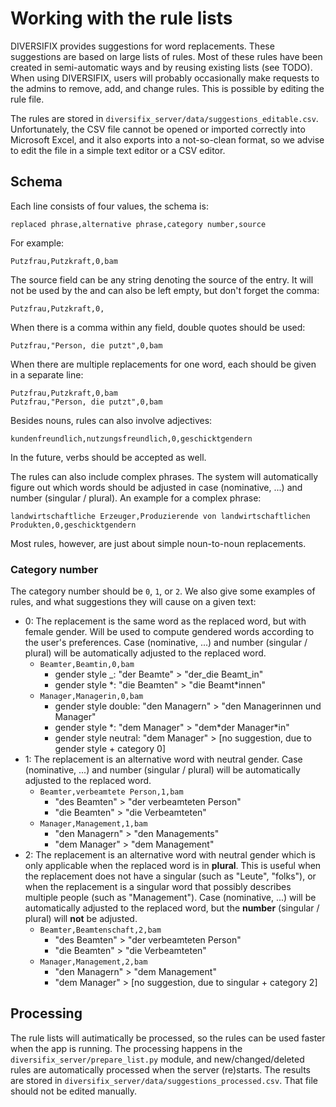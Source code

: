 # Working with the rule lists

DIVERSIFIX provides suggestions for word replacements. These suggestions are based on large lists of rules. Most of these rules have been created in semi-automatic ways and by reusing existing lists (see TODO). When using DIVERSIFIX, users will probably occasionally make requests to the admins to remove, add, and change rules. This is possible by editing the rule file.

The rules are stored in `diversifix_server/data/suggestions_editable.csv`. Unfortunately, the CSV file cannot be opened or imported correctly into Microsoft Excel, and it also exports into a not-so-clean format, so we advise to edit the file in a simple text editor or a CSV editor.

## Schema

Each line consists of four values, the schema is:

```
replaced phrase,alternative phrase,category number,source
```

For example:

```
Putzfrau,Putzkraft,0,bam
```

The source field can be any string denoting the source of the entry. It will not be used by the and can also be left empty, but don't forget the comma:

```
Putzfrau,Putzkraft,0,
```

When there is a comma within any field, double quotes should be used:

```
Putzfrau,"Person, die putzt",0,bam
```

When there are multiple replacements for one word, each should be given in a separate line:

```
Putzfrau,Putzkraft,0,bam
Putzfrau,"Person, die putzt",0,bam
```

Besides nouns, rules can also involve adjectives:

```
kundenfreundlich,nutzungsfreundlich,0,geschicktgendern
```

In the future, verbs should be accepted as well.

The rules can also include complex phrases. The system will automatically figure out which words should be adjusted in case (nominative, ...) and number (singular / plural). An example for a complex phrase:

```
landwirtschaftliche Erzeuger,Produzierende von landwirtschaftlichen Produkten,0,geschicktgendern
```

Most rules, however, are just about simple noun-to-noun replacements.

### Category number

The category number should be `0`, `1`, or `2`. We also give some examples of rules, and what suggestions they will cause on a given text:

- 0: The replacement is the same word as the replaced word, but with female gender. Will be used to compute gendered words according to the user's preferences. Case (nominative, ...) and number (singular / plural) will be automatically adjusted to the replaced word.
  - `Beamter,Beamtin,0,bam`
    - gender style \_: "der Beamte" > "der_die Beamt_in"
    - gender style \*: "die Beamten" > "die Beamt\*innen"
  - `Manager,Managerin,0,bam`
    - gender style double: "den Managern" > "den Managerinnen und Manager"
    - gender style \*: "dem Manager" > "dem\*der Manager\*in"
    - gender style neutral: "dem Manager" > \[no suggestion, due to gender style + category 0\]
- 1: The replacement is an alternative word with neutral gender. Case (nominative, ...) and number (singular / plural) will be automatically adjusted to the replaced word.
  - `Beamter,verbeamtete Person,1,bam`
    - "des Beamten" > "der verbeamteten Person"
    - "die Beamten" > "die Verbeamteten"
  - `Manager,Management,1,bam`
    - "den Managern" > "den Managements"
    - "dem Manager" > "dem Management"
- 2: The replacement is an alternative word with neutral gender which is only applicable when the replaced word is in **plural**. This is useful when the replacement does not have a singular (such as "Leute", "folks"), or when the replacement is a singular word that possibly describes multiple people (such as "Management"). Case (nominative, ...) will be automatically adjusted to the replaced word, but the **number** (singular / plural) will **not** be adjusted.
  - `Beamter,Beamtenschaft,2,bam`
    - "des Beamten" > "der verbeamteten Person"
    - "die Beamten" > "die Verbeamteten"
  - `Manager,Management,2,bam`
    - "den Managern" > "dem Management"
    - "dem Manager" > \[no suggestion, due to singular + category 2\]

## Processing

The rule lists will autimatically be processed, so the rules can be used faster when the app is running. The processing happens in the `diversifix_server/prepare_list.py` module, and new/changed/deleted rules are automatically processed when the server (re)starts. The results are stored in `diversifix_server/data/suggestions_processed.csv`. That file should not be edited manually.
